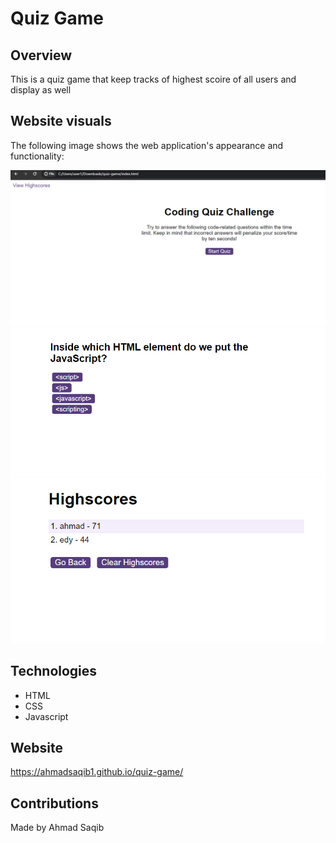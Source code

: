 # Quiz Game

## Overview
This is a quiz game that keep tracks of highest scoire of all users and display as well

## Website visuals 
The following image shows the web application's appearance and functionality:

![Quiz game initial ](./assets/demo/demo1.PNG)
![Quiz game question](./assets/demo/demo2.PNG)
![Quiz game result](./assets/demo/demo3.PNG)

## Technologies
* HTML
* CSS
* Javascript


## Website
https://ahmadsaqib1.github.io/quiz-game/

## Contributions
Made by Ahmad Saqib